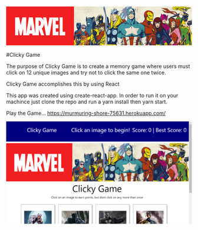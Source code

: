 
![Alt text](/public/images/marvel.jpg?raw=true "Title")

#Clicky Game

The purpose of Clicky Game is to create a memory game where users must click on 12 unique images and try not to click the same one twice. 

Clicky Game accomplishes this by using React


This app was created using create-react-app. In order to run it on your machince just clone the repo and run a yarn install then yarn start. 

Play the Game...
https://murmuring-shore-75631.herokuapp.com/

![Alt text](/public/images/Screenshot65.png?raw=true "Title")



